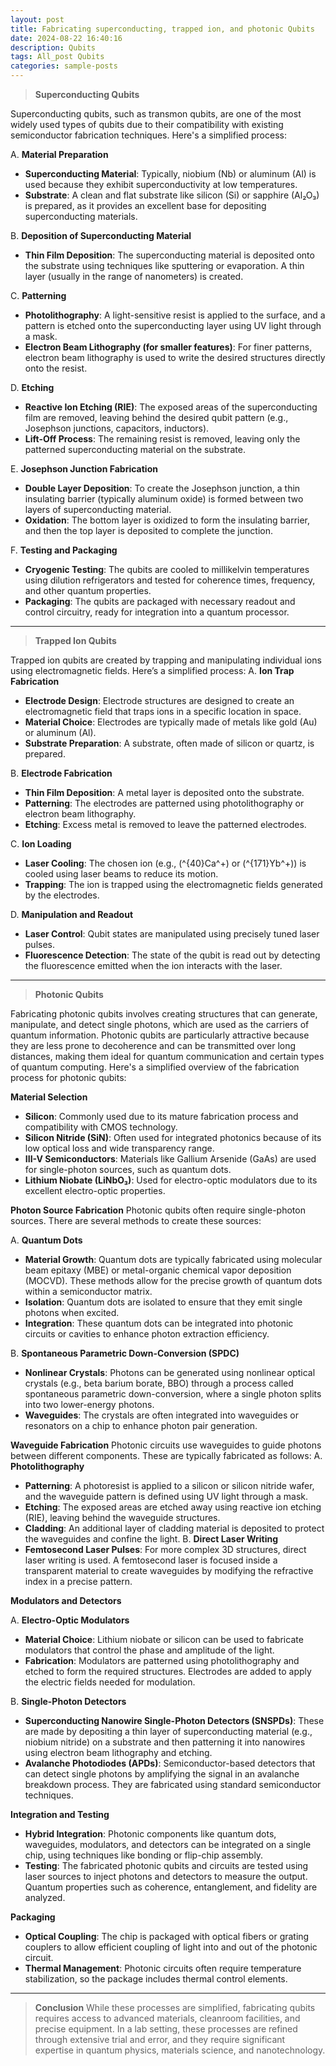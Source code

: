 ```yaml
---
layout: post
title: Fabricating superconducting, trapped ion, and photonic Qubits 
date: 2024-08-22 16:40:16
description: Qubits
tags: All_post Qubits
categories: sample-posts
--- 
```


> **Superconducting Qubits** 

Superconducting qubits, such as transmon qubits, are one of the most widely used types of qubits due to their compatibility with existing semiconductor fabrication techniques. Here's a simplified process: 

A. **Material Preparation**

- **Superconducting Material**: Typically, niobium (Nb) or aluminum (Al) is used because they exhibit superconductivity at low temperatures.
- **Substrate**: A clean and flat substrate like silicon (Si) or sapphire (Al₂O₃) is prepared, as it provides an excellent base for depositing superconducting materials. 

B. **Deposition of Superconducting Material** 
- **Thin Film Deposition**: The superconducting material is deposited onto the substrate using techniques like sputtering or evaporation. A thin layer (usually in the range of nanometers) is created.

C. **Patterning** 
- **Photolithography**: A light-sensitive resist is applied to the surface, and a pattern is etched onto the superconducting layer using UV light through a mask. 
- **Electron Beam Lithography (for smaller features)**: For finer patterns, electron beam lithography is used to write the desired structures directly onto the resist.

D. **Etching**
- **Reactive Ion Etching (RIE)**: The exposed areas of the superconducting film are removed, leaving behind the desired qubit pattern (e.g., Josephson junctions, capacitors, inductors).
- **Lift-Off Process**: The remaining resist is removed, leaving only the patterned superconducting material on the substrate.

E. **Josephson Junction Fabrication**
- **Double Layer Deposition**: To create the Josephson junction, a thin insulating barrier (typically aluminum oxide) is formed between two layers of superconducting material.
- **Oxidation**: The bottom layer is oxidized to form the insulating barrier, and then the top layer is deposited to complete the junction.

F. **Testing and Packaging** 
- **Cryogenic Testing**: The qubits are cooled to millikelvin temperatures using dilution refrigerators and tested for coherence times, frequency, and other quantum properties.
- **Packaging**: The qubits are packaged with necessary readout and control circuitry, ready for integration into a quantum processor.

----

> **Trapped Ion Qubits**

Trapped ion qubits are created by trapping and manipulating individual ions using electromagnetic fields. Here’s a simplified process: 
A. **Ion Trap Fabrication** 
- **Electrode Design**: Electrode structures are designed to create an electromagnetic field that traps ions in a specific location in space.
- **Material Choice**: Electrodes are typically made of metals like gold (Au) or aluminum (Al).
- **Substrate Preparation**: A substrate, often made of silicon or quartz, is prepared.

B. **Electrode Fabrication** 
- **Thin Film Deposition**: A metal layer is deposited onto the substrate.
- **Patterning**: The electrodes are patterned using photolithography or electron beam lithography.
- **Etching**: Excess metal is removed to leave the patterned electrodes.

C. **Ion Loading** 
- **Laser Cooling**: The chosen ion (e.g., \(^{40}Ca^+\) or \(^{171}Yb^+\)) is cooled using laser beams to reduce its motion. 
- **Trapping**: The ion is trapped using the electromagnetic fields generated by the electrodes.

D. **Manipulation and Readout** 
- **Laser Control**: Qubit states are manipulated using precisely tuned laser pulses.
- **Fluorescence Detection**: The state of the qubit is read out by detecting the fluorescence emitted when the ion interacts with the laser.

----

> **Photonic Qubits**
   
Fabricating photonic qubits involves creating structures that can generate, manipulate, and detect single photons, which are used as the carriers of quantum information. Photonic qubits are particularly attractive because they are less prone to decoherence and can be transmitted over long distances, making them ideal for quantum communication and certain types of quantum computing. Here's a simplified overview of the fabrication process for photonic qubits:

**Material Selection**
- **Silicon**: Commonly used due to its mature fabrication process and compatibility with CMOS technology.
- **Silicon Nitride (SiN)**: Often used for integrated photonics because of its low optical loss and wide transparency range.
- **III-V Semiconductors**: Materials like Gallium Arsenide (GaAs) are used for single-photon sources, such as quantum dots.
- **Lithium Niobate (LiNbO₃)**: Used for electro-optic modulators due to its excellent electro-optic properties.

**Photon Source Fabrication** Photonic qubits often require single-photon sources. There are several methods to create these sources:

A. **Quantum Dots**
- **Material Growth**: Quantum dots are typically fabricated using molecular beam epitaxy (MBE) or metal-organic chemical vapor deposition (MOCVD). These methods allow for the precise growth of quantum dots within a semiconductor matrix.
- **Isolation**: Quantum dots are isolated to ensure that they emit single photons when excited.
- **Integration**: These quantum dots can be integrated into photonic circuits or cavities to enhance photon extraction efficiency.

B. **Spontaneous Parametric Down-Conversion (SPDC)**
- **Nonlinear Crystals**: Photons can be generated using nonlinear optical crystals (e.g., beta barium borate, BBO) through a process called spontaneous parametric down-conversion, where a single photon splits into two lower-energy photons.
- **Waveguides**: The crystals are often integrated into waveguides or resonators on a chip to enhance photon pair generation.

**Waveguide Fabrication** Photonic circuits use waveguides to guide photons between different components. These are typically fabricated as follows:
A. **Photolithography**
- **Patterning**: A photoresist is applied to a silicon or silicon nitride wafer, and the waveguide pattern is defined using UV light through a mask.
- **Etching**: The exposed areas are etched away using reactive ion etching (RIE), leaving behind the waveguide structures.
- **Cladding**: An additional layer of cladding material is deposited to protect the waveguides and confine the light.
B. **Direct Laser Writing**
- **Femtosecond Laser Pulses**: For more complex 3D structures, direct laser writing is used. A femtosecond laser is focused inside a transparent material to create waveguides by modifying the refractive index in a precise pattern.

**Modulators and Detectors**

A. **Electro-Optic Modulators**
- **Material Choice**: Lithium niobate or silicon can be used to fabricate modulators that control the phase and amplitude of the light.
- **Fabrication**: Modulators are patterned using photolithography and etched to form the required structures. Electrodes are added to apply the electric fields needed for modulation.

B. **Single-Photon Detectors**
- **Superconducting Nanowire Single-Photon Detectors (SNSPDs)**: These are made by depositing a thin layer of superconducting material (e.g., niobium nitride) on a substrate and then patterning it into nanowires using electron beam lithography and etching.
- **Avalanche Photodiodes (APDs)**: Semiconductor-based detectors that can detect single photons by amplifying the signal in an avalanche breakdown process. They are fabricated using standard semiconductor techniques.

**Integration and Testing**
- **Hybrid Integration**: Photonic components like quantum dots, waveguides, modulators, and detectors can be integrated on a single chip, using techniques like bonding or flip-chip assembly.
- **Testing**: The fabricated photonic qubits and circuits are tested using laser sources to inject photons and detectors to measure the output. Quantum properties such as coherence, entanglement, and fidelity are analyzed.

**Packaging** 
- **Optical Coupling**: The chip is packaged with optical fibers or grating couplers to allow efficient coupling of light into and out of the photonic circuit.
- **Thermal Management**: Photonic circuits often require temperature stabilization, so the package includes thermal control elements.

----

> **Conclusion**
While these processes are simplified, fabricating qubits requires access to advanced materials, cleanroom facilities, and precise equipment. In a lab setting, these processes are refined through extensive trial and error, and they require significant expertise in quantum physics, materials science, and nanotechnology.

